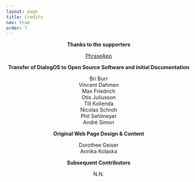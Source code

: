 ```yaml
---
layout: page
title: Credits
nav: true
order: 7
---
```


**<center>Thanks to the supporters</center>**
<center><a href="https://phraseapp.com">PhraseApp</a></center>

**<center>Transfer of DialogOS to Open Source Software and initial Documentation</center>**
<center>
Bri Burr <br>
Vincent Dahmen <br>
Max Friedrich <br>
Otis Juliusson <br>
Till Kollenda <br>
Nicolas Schroh <br>
Phil Sehlmeyer <br>
André Simon
</center>

**<center>Original Web Page Design & Content</center>**
<center>
Dorothee Geiser <br>
Annika Kolaska
</center>

**<center>Subsequent Contributors</center>**
<center>
N.N.
</center>

